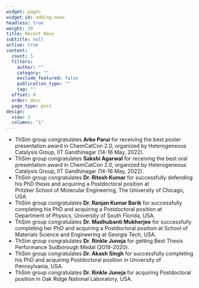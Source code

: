 ```yaml
---
widget: pages
widget_id: adding-news
headless: true
weight: 20
title: Recent News
subtitle: null
active: true
content:
  count: 5
  filters:
    author: ""
    category: ""
    exclude_featured: false
    publication_type: ""
    tag: ""
  offset: 0
  order: desc
  page_type: post
design:
  view: 3
  columns: "1"
---
```

<!--StartFragment-->

* ThSim group congratulates **Arko Parui** for receiving the best poster presentation award in ChemCatCon 2.0, organized by Heterogeneous Catalysis Group, IIT Gandhinagar (14-16 May, 2022).
* ThSim group congratulates **Sakshi Agarwal** for receiving the best oral presentation award in ChemCatCon 2.0, organized by Heterogeneous Catalysis Group, IIT Gandhinagar (14-16 May, 2022).
* ThSim group congratulates **Dr. Ritesh Kumar** for successfully defending his PhD thesis and acquiring a Postdoctoral position at \
  Pritzker School of Molecular Engineering, The University of Chicago, USA.
* ThSim group congratulates **Dr. Ranjan Kumar Barik** for successfully completing his PhD and acquiring a Postdoctoral position at\
  Department of Physics, University of South Florida, USA.
* ThSim group congratulates **Dr. Madhubanti Mukherjee** for successfully completing her PhD and acquiring a Postdoctoral position at School of Materials Science and Engineering at Georgia Tech, USA.
* ThSim group congratulates **Dr. Rinkle Juneja** for getting Best Thesis Performance Sudborough Medal (2019-2020).
* ThSim group congratulates **Dr. Akash Singh** for successfully completing his PhD and acquiring Postdoctoral position in University of Pennsylvania, USA.
* ThSim group congratulates **Dr. Rinkle Juneja** for acquiring Postdoctoral position in Oak Ridge National Laboratory, USA.

<!--EndFragment-->